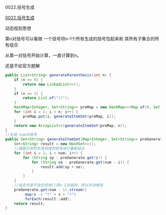 0022.括号生成

[0022.括号生成](https://leetcode-cn.com/problems/generate-parentheses/)

动态规划思想

第n对括号可以看做 一个括号将n-1个所有生成的括号包起来和 其所有子集合的所有组合

从第一对括号开始计算，一直计算到n。

还是不如官方题解

```java
public List<String> generateParenthesis(int n) {
    if (n == 0) {
        return new LinkedList<>();
    }
    if (n == 1) {
        return List.of("()");
    }
    HashMap<Integer, Set<String>> preMap = new HashMap<>(Map.of(0, Set.of("")));
    for (int i = 1; i < n; i++) {
        preMap.put(i, generateItemSet(preMap, i));
    }
    return new ArrayList<>(generateItemSet(preMap, n));
}
//生成 num对括号
public Set<String> generateItemSet(Map<Integer, Set<String>> preGenerate, int num) {
    Set<String> result = new HashSet<>();
    //根据已知的生成完成的括号进行重新组合
    for (int i = 1; i < num; i++) {
        for (String sp : preGenerate.get(i)) {
            for (String se : preGenerate.get(num - i)) {
                result.add(sp + se);
            }
        }
    }
    //组合中是不会包含用()将n-1包括的，所以手动增加
    preGenerate.get(num - 1).stream()
        .map(s -> "(" + s + ")")
        .forEach(result::add);
    return result;
}
```

